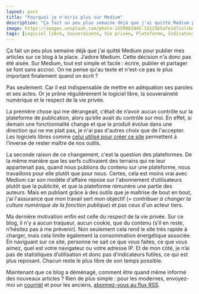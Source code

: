 ```yaml
---
layout: post
title: "Pourquoi je n'écris plus sur Medium"
description: "Ça fait un peu plus semaine déjà que j'ai quitté Medium pour publier mes articles sur ce blog à la place. J’adore Medium. Cette décision n'a donc pas été simple. "
image: https://images.unsplash.com/photo-1559081045-33125b5afe1d?ixlib=rb-1.2.1&auto=format&fit=crop&w=1641&q=80
tags: [Logiciel libre, Souveraineté, Vie privée, Plateforme, Indicateurs]
---
```


Ça fait un peu plus semaine déjà que j'ai quitté Medium pour publier mes articles sur ce blog à la place. J’adore Medium. Cette décision n'a donc pas été aisée. Sur Medium, tout est simple et facile : écrire, publier et partager se font sans accroc. On ne pense qu'au texte et n'est-ce pas le plus important finalement quand on écrit ?

Pas seulement. Car il est indispensable de mettre en adéquation ses paroles et ses actes. Or je prône régulièrement le logiciel libre, la souveraineté numérique et le respect de la vie privée.

La première chose qui me dérangeait, c’était de n’avoir aucun contrôle sur la plateforme de publication, alors qu’elle avait du contrôle sur moi. En effet, si demain une fonctionnalité change et que le produit évolue dans une direction qui ne me plait pas, je n'ai pas d'autres choix que de l'accepter. Les logiciels libres comme [celui utilisé pour créer ce site](https://jekyllrb.com/) permettent à l’inverse de rester maître de nos outils.

La seconde raison de ce changement, c'est la question des plateformes. De la même manière que les serfs cultivaient des terrains qui ne leur appartenait pas, quand nous publions du contenu sur une plateforme, nous travaillons pour elle plutôt que pour nous. Certes, cela est moins vrai avec Medium car son modèle d'affaire repose sur l'abonnement d’utilisateurs plutôt que la publicité, et que la plateforme rémunère une partie des auteurs. Mais en publiant grâce à des outils que je maîtrise de bout en bout, j'ai l'assurance que mon travail sert mon objectif (*= contribuer à changer la culture numérique de la fonction publique*) et pas ceux d'un acteur tiers.

Ma dernière motivation enfin est celle du respect de la vie privée. Sur ce blog, il n'y a aucun traqueur, aucun cookie, que du contenu (s’il en reste, n’hésitez pas à me prévenir). Non seulement cela rend le site très rapide à charger, mais cela limite également la consommation énergétique associée. En naviguant sur ce site, personne ne sait ce que vous faites, ce que vous aimez, quel est votre navigateur ou votre adresse IP. Et de mon côté, je n’ai pas de statistiques d’utilisation et donc pas d’indicateurs futiles, ce qui est plus reposant. Chacun reste le plus libre de son temps possible.

Maintenant que ce blog a déménagé, comment être quand même informé des nouveaux articles ? Rien de plus simple : pour les modernes, envoyez-moi un [courriel](mailto:blog@f14e.fr?subject=Je%20voudrais%20m%27abonner%20%C3%A0%20f14e.fr&body=Merci%20!) et pour les anciens, [abonnez-vous au flux RSS](https://f14e.fr/flux.xml).
